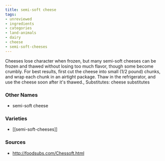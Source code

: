 ```yaml
---
title: semi-soft cheese
tags:
- unreviewed
- ingredients
- categories
- land-animals
- dairy
- cheese
- semi-soft-cheeses
---
```

Cheeses lose character when frozen, but many semi-soft cheeses can be frozen and thawed without losing too much flavor, though some become crumbly. For best results, first cut the cheese into small (1/2 pound) chunks, and wrap each chunk in an airtight package. Thaw in the refrigerator, and use the cheese soon after it's thawed., Substitutes: cheese substitutes

### Other Names

* semi-soft cheese

### Varieties

* [[semi-soft-cheeses]]

### Sources
* http://foodsubs.com/Chessoft.html
